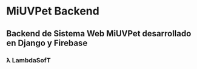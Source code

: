 # MiUVPet Backend
## Backend de Sistema Web MiUVPet desarrollado en Django y Firebase
### λ LambdaSofT
